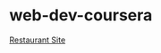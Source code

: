 # web-dev-coursera

<a href="https://housecat90.github.io/web-dev-coursera/restaurant-site/" target="_blank">Restaurant Site</a>
